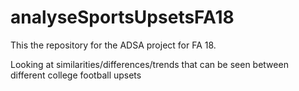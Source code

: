 # analyseSportsUpsetsFA18
This the repository for the ADSA project for FA 18.

Looking at similarities/differences/trends that can be seen between different college football upsets
